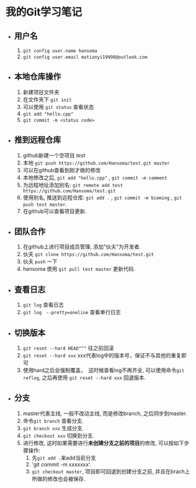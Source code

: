 # 我的Git学习笔记

* ## 用户名
    1. `git config user.name hansoma`
    2. `git config user.email matianyi19998@outlook.com`

* ## 本地仓库操作
    1. 新建项目文件夹
    2. 在文件夹下 `git init`
    3. 可以使用 `git status` 查看状态
    4. `git add "hello.cpp"`
    5. `git commit -m <status code>`
    
* ## 推到远程仓库
    1. github新建一个空项目 *test*
    2. 本地 `git push https://github.com/Hansoma/test.git master`
    3. 可以在github查看到刚才做的修改
    4. 本地修改之后, `git add "hello.cpp"` , `git commit -m comment`
    5. 为远程地址添加别名: `git remote add test https://github.com/Hansoma/test.git`
    6. 使用别名, 推送到远程仓库: `git add .` ,  `git commit -m bieming` , `git push test master`.
    7. 在github可以查看项目更新.

* ## 团队合作
    1. 在github上进行项目成员管理, 添加"伙夫"为开发者.
    2. 伙夫 `git clone https://github.com/Hansoma/test.git`
    3. 伙夫 `push` 一下
    4. hansoma 使用 `git pull test master` 更新代码.
    
* ## 查看日志
    1. `git log` 查看日志
    2. `git log　--pretty=oneline` 查看单行日志

* ## 切换版本
    1. `git reset --hard HEAD^^^` 往之前回滚
    2. `git reset --hard xxx` xxx代表log中的版本号，保证不与其他的重复即可
    3. 使用hard之后会强制覆盖，　这时候查看log不再齐全, 可以使用命令`git reflog`, 之后再使用 `git reset --hard xxx` 回退版本.

* ## 分支
    1. master代表主线, 一般不改动主线, 而是修改branch, 之后同步到master.
    2. 命令`git branch` 查看分支.
    3. `git branch xxx` 生成分支.
    4. `git checkout xxx` 切换到分支.
    5. 进行修改, 这时如果需要进行**未创建分支之前的项目**的修改, 可以按如下步骤操作:
        1. 先`git add .`来add当前分支
        2. 'git commit -m xxxxxxx'.
        3. `git checkout master`, 项目即可回退到创建分支之前, 并且在brach上所做的修改也会被保存. 

